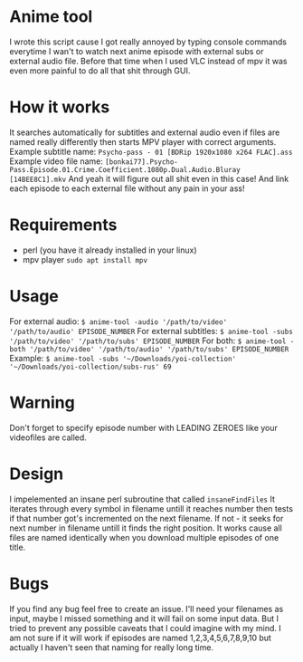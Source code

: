 # Anime tool
I wrote this script cause I got really annoyed by typing console commands everytime I wan't to watch next anime episode with external subs or external audio file. 
Before that time when I used VLC instead of mpv it was even more painful to do all that shit through GUI.
# How it works
It searches automatically for subtitles and external audio even if files are named really differently then starts MPV player with correct arguments.
Example subtitle name:
```Psycho-pass - 01 [BDRip 1920x1080 x264 FLAC].ass```
Example video file name:
```[bonkai77].Psycho-Pass.Episode.01.Crime.Coefficient.1080p.Dual.Audio.Bluray [14BEE8C1].mkv```
And yeah it will figure out all shit even in this case! And link each episode to each external file without any pain in your ass!
# Requirements
* perl (you have it already installed in your linux)
* mpv player
`sudo apt install mpv`
# Usage
For external audio:
```$ anime-tool -audio '/path/to/video' '/path/to/audio' EPISODE_NUMBER```
For external subtitles:
```$ anime-tool -subs '/path/to/video' '/path/to/subs' EPISODE_NUMBER```
For both:
```$ anime-tool -both '/path/to/video' '/path/to/audio' '/path/to/subs' EPISODE_NUMBER```
Example:
```$ anime-tool -subs '~/Downloads/yoi-collection' '~/Downloads/yoi-collection/subs-rus' 69```
# Warning
Don't forget to specify episode number with LEADING ZEROES like your videofiles are called.
# Design
I impelemented an insane perl subroutine that called ```insaneFindFiles```
It iterates through every symbol in filename untill it reaches number then tests if that number got's incremented on the next filename. If not - it seeks for next number in filename untill it finds the right position.
It works cause all files are named identically when you download multiple episodes of one title.
# Bugs
If you find any bug feel free to create an issue. I'll need your filenames as input, maybe I missed something and it will fail on some input data. But I tried to prevent any possible caveats that I could imagine with my mind.
I am not sure if it will work if episodes are named 1,2,3,4,5,6,7,8,9,10 but actually I haven't seen that naming for really long time.

